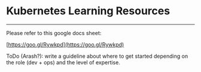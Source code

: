 # Kubernetes Learning Resources

---

Please refer to this google docs sheet:

[https://goo.gl/Rywkpd](https://goo.gl/Rywkpd)

ToDo \(Arash?\): write a guideline about where to get started depending on the role \(dev + ops\) and the level of expertise.

